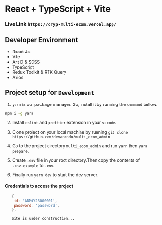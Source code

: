 # React + TypeScript + Vite

### Live Link `https://cryp-multi-ecom.vercel.app/`

## Developer Environment

-   React Js
-   Vite
-   Ant D & SCSS
-   TypeScript
-   Redux Toolkit & RTK Query
-   Axios

## Project setup for `Development`

1. `yarn` is our package manager. So, install it by running the `command` bellow.

```bash
npm i -g yarn
```

2. Install `eslint` and `prettier` extension in your `vscode`.

3. Clone project on your local machine by running `git clone https://github.com/devanondo/multi_ecom_admin`

4. Go to the project directory `multi_ecom_admin` and run `yarn` then `yarn prepare`.

5. Create `.env` file in your root directory.Then copy the contents of `.env.example` to `.env`.

6. Finally run `yarn dev` to start the dev server.

#### Credentials to access the project

```js
   {
    id: 'ADM0Y23000001',
    password: 'password',
   },
```

```
   Site is under construction...
```
